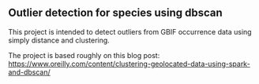 
## Outlier detection for species using dbscan

This project is intended to detect outliers from GBIF occurrence data using simply distance and clustering. 

The project is based roughly on this blog post: https://www.oreilly.com/content/clustering-geolocated-data-using-spark-and-dbscan/







